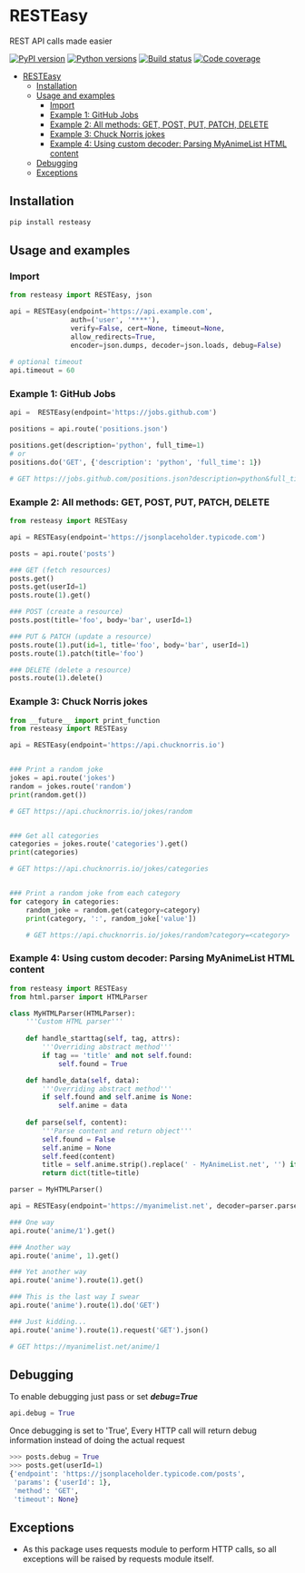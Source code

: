 # RESTEasy

REST API calls made easier

[![PyPI version](https://img.shields.io/pypi/v/resteasy.svg)](https://pypi.org/project/resteasy)
[![Python versions](https://img.shields.io/pypi/pyversions/resteasy.svg)](https://pypi.org/project/resteasy)
[![Build status](https://travis-ci.org/sayanarijit/resteasy.svg?branch=master)](https://travis-ci.org/sayanarijit/resteasy)
[![Code coverage](https://codecov.io/gh/sayanarijit/resteasy/branch/master/graph/badge.svg)](https://codecov.io/gh/sayanarijit/resteasy)

- [RESTEasy](#resteasy)
    - [Installation](#installation)
    - [Usage and examples](#usage-and-examples)
        - [Import](#import)
        - [Example 1: GitHub Jobs](#example-1-github-jobs)
        - [Example 2: All methods: GET, POST, PUT, PATCH, DELETE](#example-2-all-methods-get-post-put-patch-delete)
        - [Example 3: Chuck Norris jokes](#example-3-chuck-norris-jokes)
        - [Example 4: Using custom decoder: Parsing MyAnimeList HTML content](#example-4-using-custom-decoder-parsing-myanimelist-html-content)
    - [Debugging](#debugging)
    - [Exceptions](#exceptions)

## Installation

```bash
pip install resteasy
```

## Usage and examples

### Import

```python
from resteasy import RESTEasy, json

api = RESTEasy(endpoint='https://api.example.com',
               auth=('user', '****'),
               verify=False, cert=None, timeout=None,
               allow_redirects=True,
               encoder=json.dumps, decoder=json.loads, debug=False)
               
# optional timeout
api.timeout = 60
```

### Example 1: GitHub Jobs

```python
api =  RESTEasy(endpoint='https://jobs.github.com')

positions = api.route('positions.json')

positions.get(description='python', full_time=1)
# or
positions.do('GET', {'description': 'python', 'full_time': 1})

# GET https://jobs.github.com/positions.json?description=python&full_time=1
```

### Example 2: All methods: GET, POST, PUT, PATCH, DELETE

```python
from resteasy import RESTEasy

api = RESTEasy(endpoint='https://jsonplaceholder.typicode.com')

posts = api.route('posts')

### GET (fetch resources)
posts.get()
posts.get(userId=1)
posts.route(1).get()

### POST (create a resource)
posts.post(title='foo', body='bar', userId=1)

### PUT & PATCH (update a resource)
posts.route(1).put(id=1, title='foo', body='bar', userId=1)
posts.route(1).patch(title='foo')

### DELETE (delete a resource)
posts.route(1).delete()
```

### Example 3: Chuck Norris jokes

```python
from __future__ import print_function
from resteasy import RESTEasy

api = RESTEasy(endpoint='https://api.chucknorris.io')


### Print a random joke
jokes = api.route('jokes')
random = jokes.route('random')
print(random.get())

# GET https://api.chucknorris.io/jokes/random


### Get all categories
categories = jokes.route('categories').get()
print(categories)

# GET https://api.chucknorris.io/jokes/categories


### Print a random joke from each category
for category in categories:
    random_joke = random.get(category=category)
    print(category, ':', random_joke['value'])

    # GET https://api.chucknorris.io/jokes/random?category=<category>
```

### Example 4: Using custom decoder: Parsing MyAnimeList HTML content

```python
from resteasy import RESTEasy
from html.parser import HTMLParser

class MyHTMLParser(HTMLParser):
    '''Custom HTML parser'''
    
    def handle_starttag(self, tag, attrs):
        '''Overriding abstract method'''
        if tag == 'title' and not self.found:
            self.found = True

    def handle_data(self, data):
        '''Overriding abstract method'''
        if self.found and self.anime is None:
            self.anime = data
    
    def parse(self, content):
        '''Parse content and return object'''
        self.found = False
        self.anime = None
        self.feed(content)
        title = self.anime.strip().replace(' - MyAnimeList.net', '') if self.found else None
        return dict(title=title)

parser = MyHTMLParser()

api = RESTEasy(endpoint='https://myanimelist.net', decoder=parser.parse)

### One way
api.route('anime/1').get()

### Another way
api.route('anime', 1).get()

### Yet another way
api.route('anime').route(1).get()

### This is the last way I swear
api.route('anime').route(1).do('GET')

### Just kidding...
api.route('anime').route(1).request('GET').json()

# GET https://myanimelist.net/anime/1
```

## Debugging

To enable debugging just pass or set ***debug=True***

```python
api.debug = True
```

Once debugging is set to 'True', Every HTTP call will return debug information instead of doing the actual request

```python
>>> posts.debug = True
>>> posts.get(userId=1)
{'endpoint': 'https://jsonplaceholder.typicode.com/posts',
 'params': {'userId': 1},
 'method': 'GET',
 'timeout': None}
```

## Exceptions

* As this package uses requests module to perform HTTP calls, so all exceptions will be raised by requests module itself.
